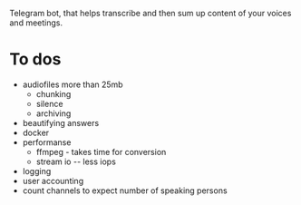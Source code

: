 Telegram bot, that helps transcribe and then sum up content of your voices and meetings.

# To dos
- audiofiles more than 25mb
    - chunking
    - silence 
    - archiving
- beautifying answers
- docker
- performanse
    - ffmpeg - takes time for conversion
    - stream io -- less iops
- logging
- user accounting
- count channels to expect number of speaking persons


